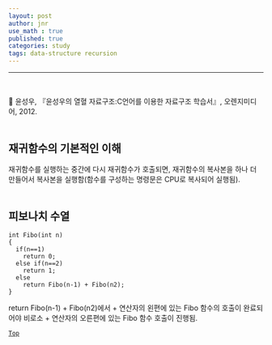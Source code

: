 ```yaml
---
layout: post
author: jnr
use_math : true
published: true
categories: study
tags: data-structure recursion
---
```


---
<h2 id="top"></h2><br>
📝 윤성우, 『윤성우의 열혈 자료구조:C언어를 이용한 자료구조 학습서』, 오렌지미디어, 2012. <br><br>

## 재귀함수의 기본적인 이해
재귀함수를 실행하는 중간에 다시 재귀함수가 호출되면, 재귀함수의 복사본을 하나 더 만들어서 복사본을 실행함(함수를 구성하는 명령문은 CPU로 복사되어 실행됨). <br><br>

## 피보나치 수열
```
int Fibo(int n)
{
  if(n==1)
    return 0;
  else if(n==2)
    return 1;
  else
    return Fibo(n-1) + Fibo(n2);
}
```
return Fibo(n-1) + Fibo(n2)에서 + 연산자의 왼편에 있는 Fibo 함수의 호출이 완료되어야 비로소 + 연산자의 오른편에 있는 Fibo 함수 호출이 진행됨. <br>

[`Top`](#top)
